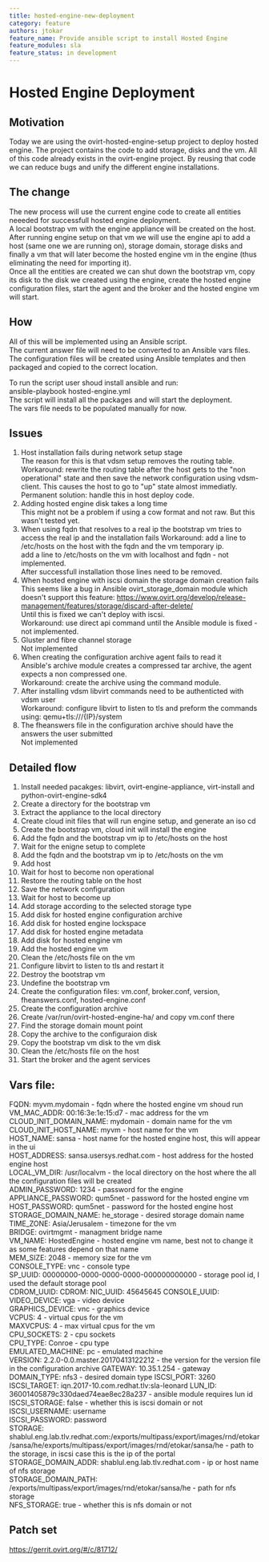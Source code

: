 ```yaml
---
title: hosted-engine-new-deployment
category: feature
authors: jtokar
feature_name: Provide ansible script to install Hosted Engine
feature_modules: sla
feature_status: in development 
---
```


# Hosted Engine Deployment 

## Motivation 

Today we are using the ovirt-hosted-engine-setup project to deploy hosted engine. The project contains the code to add storage, 
disks and the vm. All of this code already exists in the ovirt-engine project. By reusing that code we can reduce bugs and unify
the different engine installations. 

## The change 

The new process will use the current engine code to create all entities neeeded for successfull hosted engine deployment.   
A local bootstrap vm with the engine appliance will be created on the host. After running engine setup on that vm we will use the 
engine api to add a host (same one we are running on), storage domain, storage disks and finally a vm that will later become the 
hosted engine vm in the engine (thus eliminating the need for importing it).   
Once all the entities are created we can shut down the bootstrap vm, copy its disk to the disk we created using the engine, create 
the hosted engine configuration files, start the agent and the broker and the hosted engine vm will start.   

## How 

All of this will be implemented using an Ansible script.  
The current answer file will need to be converted to an Ansible vars files.   
The configuration files will be created using Ansible templates and then packaged and copied to the correct location. 

To run the script user shoud install ansible and run:   
    ansible-playbook hosted-engine.yml   
The script will install all the packages and will start the deployment.   
The vars file needs to be populated manually for now. 

## Issues

1. Host installation fails during network setup stage  
   The reason for this is that vdsm setup removes the routing table.   
   Workaround: rewrite the routing table after the host gets to the "non operational" state and then save the network configuration 
   using vdsm-client. This causes the host to go to "up" state almost immediatly.   
   Permanent solution: handle this in host deploy code.   
2. Adding hosted engine disk takes a long time   
   This might not be a problem if using a cow format and not raw. But this wasn't tested yet.   
3. When using fqdn that resolves to a real ip the bootstrap vm tries to access the real ip and the installation fails 
   Workaround: add a line to /etc/hosts on the host with the fqdn and the vm temporary ip.  
               add a line to /etc/hosts on the vm with localhost and fqdn - not implemented.   
   After successfull installation those lines need to be removed.   
4. When hosted engine with iscsi domain the storage domain creation fails  
   This seems like a bug in Ansible ovirt_storage_domain module which doesn't support this feature: 
   https://www.ovirt.org/develop/release-management/features/storage/discard-after-delete/  
   Until this is fixed we can't deploy with iscsi.  
   Workaround: use direct api command until the Ansible module is fixed - not implemented.   
5. Gluster and fibre channel storage  
   Not implemented   
6. When creating the configuration archive agent fails to read it  
   Ansible's archive module creates a compressed tar archive, the agent expects a non compressed one.   
   Workaround: create the archive using the command module.    
7. After installing vdsm libvirt commands need to be authenticted with vdsm user  
   Workaround: configure libvirt to listen to tls and preform the commands using: qemu+tls:///{IP}/system
8. The fheanswers file in the configuration archive should have the answers the user submitted   
   Not implemented

## Detailed flow

1. Install needed pacakges: libvirt, ovirt-engine-appliance, virt-install and python-ovirt-engine-sdk4
2. Create a directory for the bootstrap vm 
3. Extract the appliance to the local directory
4. Create cloud init files that will run engine setup, and generate an iso cd
5. Create the bootstrap vm, cloud init will install the engine
6. Add the fqdn and the bootstrap vm ip to /etc/hosts on the host
7. Wait for the enigne setup to complete
8. Add the fqdn and the bootstrap vm ip to /etc/hosts on the vm 
9. Add host 
10. Wait for host to become non operational
11. Restore the routing table on the host
12. Save the network configuration 
13. Wait for host to become up
14. Add storage according to the selected storage type 
15. Add disk for hosted engine configuration archive 
16. Add disk for hosted engine lockspace
17. Add disk for hosted engine metadata
18. Add disk for hosted engine vm 
19. Add the hosted engine vm
20. Clean the /etc/hosts file on the vm
21. Configure libvirt to listen to tls and restart it
23. Destroy the bootstrap vm 
23. Undefine the bootstrap vm
24. Create the configuration files: vm.conf, broker.conf, version, fheanswers.conf, hosted-engine.conf
25. Create the configuration archive 
26. Create /var/run/ovirt-hosted-engine-ha/ and copy vm.conf there  
27. Find the storage domain mount point 
28. Copy the archive to the configuraion disk 
29. Copy the bootstrap vm disk to the vm disk
30. Clean the /etc/hosts file on the host
31. Start the broker and the agent services  

## Vars file: 

FQDN: myvm.mydomain - fqdn where the hosted engine vm shoud run   
VM_MAC_ADDR: 00:16:3e:1e:15:d7 - mac address for the vm   
CLOUD_INIT_DOMAIN_NAME: mydomain - domain name for the vm  
CLOUD_INIT_HOST_NAME: myvm - host name for the vm   
HOST_NAME: sansa - host name for the hosted engine host, this will appear in the ui    
HOST_ADDRESS: sansa.usersys.redhat.com - host address for the hosted engine host  
LOCAL_VM_DIR: /usr/localvm - the local directory on the host where the all the configuration files will be created   
ADMIN_PASSWORD: 1234 - password for the engine   
APPLIANCE_PASSWORD: qum5net - password for the hosted engine vm   
HOST_PASSWORD: qum5net - password for the hosted engine host   
STORAGE_DOMAIN_NAME: he_storage - desired storage domain name   
TIME_ZONE: Asia/Jerusalem - timezone for the vm   
BRIDGE: ovirtmgmt - managment bridge name   
VM_NAME: HostedEngine - hosted engine vm name, best not to change it as some features depend on that name   
MEM_SIZE: 2048 - memory size for the vm   
CONSOLE_TYPE: vnc - console type   
SP_UUID: 00000000-0000-0000-0000-000000000000 - storage pool id, I used the default storage pool   
CDROM_UUID:
CDROM:
NIC_UUID: 45645645 
CONSOLE_UUID:
VIDEO_DEVICE: vga - video device   
GRAPHICS_DEVICE: vnc - graphics device  
VCPUS: 4 - virtual cpus for the vm  
MAXVCPUS: 4 - max virtual cpus for the vm   
CPU_SOCKETS: 2 - cpu sockets   
CPU_TYPE: Conroe - cpu type   
EMULATED_MACHINE: pc  - emulated machine   
VERSION: 2.2.0-0.0.master.20170413122212 - the version for the version file in the configuration archive
GATEWAY: 10.35.1.254 - gateway 
DOMAIN_TYPE: nfs3 - desired domain type 
ISCSI_PORT: 3260 
ISCSI_TARGET: iqn.2017-10.com.redhat.tlv:sla-leonard
LUN_ID: 36001405879c330daed74eae8ec28a237 - ansible module requires lun id   
ISCSI_STORAGE: false - whether this is iscsi domain or not      
ISCSI_USERNAME: username  
ISCSI_PASSWORD: password  
STORAGE: shablul.eng.lab.tlv.redhat.com:/exports/multipass/export/images/rnd/etokar/sansa/he/exports/multipass/export/images/rnd/etokar/sansa/he - path to the storage, in iscsi case this is the ip of the portal     
STORAGE_DOMAIN_ADDR: shablul.eng.lab.tlv.redhat.com - ip or host name of nfs storage     
STORAGE_DOMAIN_PATH: /exports/multipass/export/images/rnd/etokar/sansa/he - path for nfs storage    
NFS_STORAGE: true - whether this is nfs domain or not   

## Patch set
https://gerrit.ovirt.org/#/c/81712/







